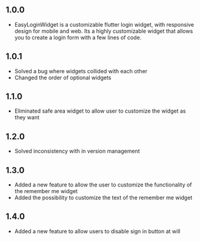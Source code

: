 ## 1.0.0

* EasyLoginWidget is a customizable flutter login widget, with responsive design for mobile and web. Its a highly customizable widget that allows you to create a login form with a few lines of code.

## 1.0.1
* Solved a bug where widgets collided with each other 
* Changed the order of optional widgets

## 1.1.0
* Eliminated safe area widget to allow user to customize the widget as they want

## 1.2.0

* Solved inconsistency with in version management

## 1.3.0

* Added a new feature to allow the user to customize the functionality of the remember me widget
* Added the possibility to customize the text of the remember me widget

## 1.4.0

* Added a new feature to allow users to disable sign in button at will
